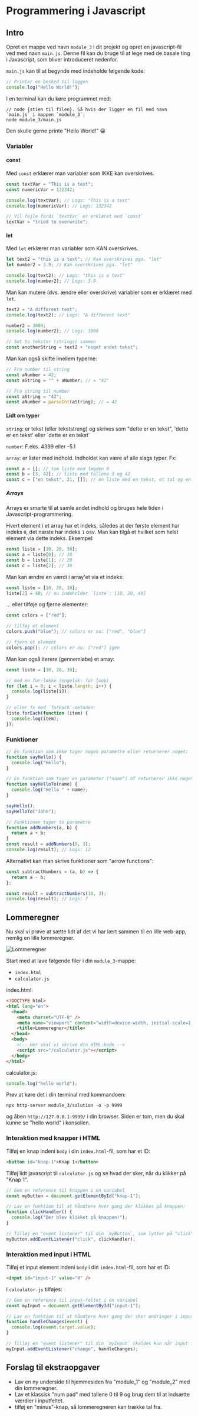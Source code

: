 # Programmering i Javascript

## Intro

Opret en mappe ved navn `module_3` i dit projekt og opret en javascript-fil ved med navn `main.js`. Denne fil kan du bruge til at lege med de basale ting i Javascript, som bliver introduceret nedenfor.

`main.js` kan til at begynde med indeholde følgende kode:

```javascript
// Printer en besked til loggen
console.log("Hello World!");
```

I en terminal kan du køre programmet med:

```
// node {stien til filen}. Så hvis der ligger en fil med navn `main.js` i mappen `module_3`:
node module_3/main.js
```

Den skulle gerne printe "Hello World!" 😀

### Variabler

#### const

Med `const` erklærer man variabler som IKKE kan overskrives.

```javascript
const textVar = "This is a text";
const numericVar = 132342;

console.log(textVar); // Logs: "This is a text"
console.log(numericVar); // Logs: 132342

// Vil fejle fordi `textVar` er erklæret med `const`
textVar = "tried to overwrite";
```

#### let

Med `let` erklærer man variabler som KAN overskrives.

```javascript
let text2 = "this is a text"; // Kan overskrives pga. "let"
let number2 = 3.9; // Kan overskrives pga. "let"

console.log(text2); // Logs: "this is a text"
console.log(number2); // Logs: 3.9
```

Man kan mutere (dvs. ændre eller overskrive) variabler som er erklæret med `let`.

```javascript
text2 = "A different text";
console.log(text2); // Logs: "A different text"

number2 = 3000;
console.log(number2); // Logs: 3000

// Sæt to tekster (strings) sammen
const anotherString = text2 + "noget andet tekst";
```

Man kan også skifte imellem typerne:

```javascript
// Fra number til string
const aNumber = 42;
const aString = "" + aNumber; // = "42"

// Fra string til number
const aString = "42";
const aNumber = parseInt(aString); // = 42
```

#### Lidt om typer

`string`: er tekst (eller tekststreng) og skrives som "dette er en tekst", 'dette er en tekst' eller \`dette er en tekst\`

`number`: F.eks. 4399 eller -5.1

`array`: er lister med indhold. Indholdet kan være af alle slags typer. Fx:

```javascript
const a = []; // tom liste med lægden 0
const b = [3, 42]; // liste med tallene 3 og 42
const c = ["en tekst", 21, []]; // en liste med en tekst, et tal og en liste.
```

##### Arrays

Arrays er smarte til at samle andet indhold og bruges hele tiden i Javascript-programmering.

Hvert element i et array har et indeks, således at der første element har indeks `0`, det næste har indeks `1` osv. Man kan tilgå et hvilket som helst element via dette indeks. Eksempel:

```javascript
const liste = [10, 20, 30];
const a = liste[0]; // 10
const b = liste[1]; // 20
const c = liste[2]; // 30
```

Man kan ændre en værdi i array'et via et indeks:

```javascript
const liste = [10, 20, 30];
liste[2] = 40; // nu indeholder `liste`: [10, 20, 40]
```

... eller tilføje og fjerne elementer:

```javascript
const colors = ["red"];

// tilføj et element
colors.push("blue"); // colors er nu: ["red", "blue"]

// fjern et element
colors.pop(); // colors er nu: ["red"] igen
```

Man kan også iterere (gennemløbe) et array:

```javascript
const liste = [10, 20, 30];

// med en for-løkke (engelsk: for loop)
for (let i = 0; i < liste.length; i++) {
  console.log(liste[i]);
}

// eller fx med `forEach`-metoden:
liste.forEach(function (item) {
  console.log(item);
});
```

### Funktioner

```javascript
// En funktion som ikke tager nogen parametre eller returnerer noget:
function sayHello() {
  console.log("Hello");
}

// En funktion som tager en parameter ("name") of returnerer ikke noget:
function sayHelloTo(name) {
  console.log("Hello " + name);
}

sayHello();
sayHelloTo("John");
```

```javascript
// Funktionen tager to parametre
function addNumbers(a, b) {
  return a + b;
}
const result = addNumbers(9, 3);
console.log(result); // Logs: 12
```

Alternativt kan man skrive funktioner som "arrow functions":

```javascript
const subtractNumbers = (a, b) => {
  return a - b;
};

const result = subtractNumbers(10, 3);
console.log(result); // Logs: 7
```

## Lommeregner

Nu skal vi prøve at sætte lidt af det vi har lært sammen til en lille web-app, nemlig en lille lommeregner.

![Lommeregner](../assets/lommeregner-basic.png)

Start med at lave følgende filer i din `module_3`-mappe:

- `index.html`
- `calculator.js`

index.html:

```html
<!DOCTYPE html>
<html lang="en">
  <head>
    <meta charset="UTF-8" />
    <meta name="viewport" content="width=device-width, initial-scale=1.0" />
    <title>Lommeregner</title>
  </head>
  <body>
    <!-- Her skal vi skrive din HTML-kode -->
    <script src="/calculator.js"></script>
  </body>
</html>
```

calculator.js:

```javascript
console.log("hello world");
```

Prøv at køre det i din terminal med kommandoen:

```
npx http-server module_3/solution -o -p 9999
```

og åben `http://127.0.0.1:9999/` i din browser. Siden er tom, men du skal kunne se "hello world" i konsollen.

### Interaktion med knapper i HTML

Tilføj en knap indeni `body` i din `index.html`-fil, som har et ID:

```html
<button id="knap-1">Knap 1</button>
```

Tilføj lidt javascript til `calculator.js` og se hvad der sker, når du klikker på "Knap 1".

```javascript
// Gem en reference til knappen i en variabel
const myButton = document.getElementById("knap-1");

// Lav en funktion til at håndtere hver gang der klikkes på knappen:
function clickHandler() {
  console.log("Der blev klikket på knappen!");
}

// Tilløj en "event listener" til din `myButton`, som lytter på "click"-events og kalder din `clickHandler`
myButton.addEventListener("click", clickHandler);
```

### Interaktion med input i HTML

Tilføj et input element indeni `body` i din `index.html`-fil, som har et ID:

```html
<input id="input-1" value="0" />
```

I `calculator.js` tilføjes:

```javascript
// Gem en reference til input-feltet i en variabel
const myInput = document.getElementById("input-1");

// Lav en funktion til at håndtere hver gang der sker ændringer i input-feltet
function handleChanges(event) {
  console.log(event.target.value);
}

// Tilløj en "event listener" til din `myInput` (kaldes kun når input forlades)
myInput.addEventListener("change", handleChanges);
```

## Forslag til ekstraopgaver

- Lav en ny underside til hjemmesiden fra "module_1" og "module_2" med din lommeregner.
- Lav et klassisk "num pad" med tallene 0 til 9 og brug dem til at indsætte værdier i inputfeltet.
- tilføj en "minus"-knap, så lommeregneren kan trække tal fra.
